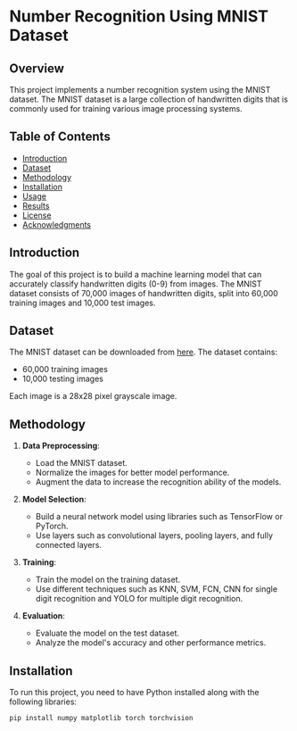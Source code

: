 # Number Recognition Using MNIST Dataset

## Overview

This project implements a number recognition system using the MNIST dataset. The MNIST dataset is a large collection of handwritten digits that is commonly used for training various image processing systems.

## Table of Contents

- [Introduction](#introduction)
- [Dataset](#dataset)
- [Methodology](#methodology)
- [Installation](#installation)
- [Usage](#usage)
- [Results](#results)
- [License](#license)
- [Acknowledgments](#acknowledgments)

## Introduction

The goal of this project is to build a machine learning model that can accurately classify handwritten digits (0-9) from images. The MNIST dataset consists of 70,000 images of handwritten digits, split into 60,000 training images and 10,000 test images.

## Dataset

The MNIST dataset can be downloaded from [here](http://yann.lecun.com/exdb/mnist/). The dataset contains:

- 60,000 training images
- 10,000 testing images

Each image is a 28x28 pixel grayscale image.

## Methodology

1. **Data Preprocessing**:
   - Load the MNIST dataset.
   - Normalize the images for better model performance.
   - Augment the data to increase the recognition ability of the models.

2. **Model Selection**:
   - Build a neural network model using libraries such as TensorFlow or PyTorch.
   - Use layers such as convolutional layers, pooling layers, and fully connected layers.

3. **Training**:
   - Train the model on the training dataset.
   - Use different techniques such as KNN, SVM, FCN, CNN for single digit recognition and YOLO for multiple digit recognition.

4. **Evaluation**:
   - Evaluate the model on the test dataset.
   - Analyze the model's accuracy and other performance metrics.

## Installation

To run this project, you need to have Python installed along with the following libraries:

```bash
pip install numpy matplotlib torch torchvision
